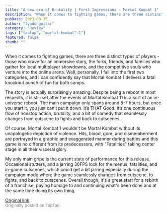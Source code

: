 ```yaml
---
title: "A new era of Brutality | First Impressions - Mortal Kombat 1"
description: "When it comes to fighting games, there are three distinct types of players - those who crave for an immersive story, the folks, friends, and families who gather for local multiplayer showdowns, and the competitive souls who venture into the online arena. Well, personally, I fall into the first two categories, and I can confidently say that Mortal Kombat 1 delivers a fatal knockout punch of fun for both camps."
pubDate: 2023-09-15
author: "lyndonguitar"
category: "Review"
tags: ["taptap", "mortal-kombat™-1"]
featured: false
thumb: ""
---
```


When it comes to fighting games, there are three distinct types of players - those who crave for an immersive story, the folks, friends, and families who gather for local multiplayer showdowns, and the competitive souls who venture into the online arena. Well, personally, I fall into the first two categories, and I can confidently say that Mortal Kombat 1 delivers a fatal knockout punch of fun for both camps.

The story is actually surprisingly amazing. Despite being a reboot in most respects, it is still set after the events of Mortal Kombat 11 in a sort of an in-universe reboot. The main campaign only spans around 5-7 hours, but once you start it, you just can’t put it down. It’s THAT Good. It’s one continuous flow of nonstop action, brutality, and a bit of comedy that seamlessly changes from cutscene to fights and back to cutscenes.

Of course, Mortal Kombat 1 wouldn't be Mortal Kombat without its unapologetic depiction of violence. Hits, blood, gore, and dismemberment are portrayed in a graphic and exaggerated manner during battles and this game is no different from its predecessors, with "Fatalities" taking center stage in all their visceral glory.

My only main gripe is the current state of performance for this release. Occasional stutters, and a jarring 30FPS lock for the menus, fatalities, and in-game cutscenes, which could get a bit jarring especially during the campaign mode where the game seamlessly changes from cutscene, to fights, and back to cutscenes. Overall though, it's a great start for a rebirth of a franchise, paying homage to and continuing what's been done and at the same time doing its own thing.

[Original link](https://www.taptap.io/post/6286966)<br><span style="font-size: 0.95em; color: #888;">Originally posted on TapTap.</span>
